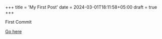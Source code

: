 +++
title = 'My First Post'
date = 2024-03-01T18:11:58+05:00
draft = true
+++

First Commit

[Go here](https://github.com/aslon1213/)
